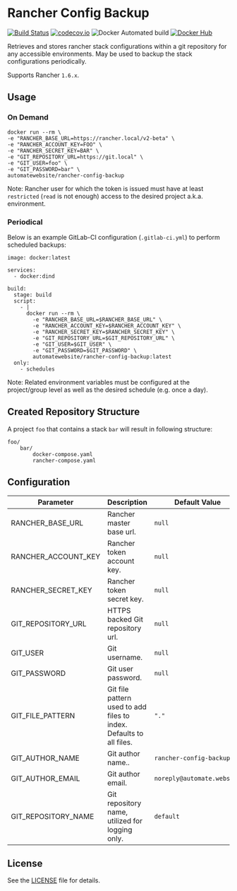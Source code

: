 # Rancher Config Backup

[![Build Status](https://travis-ci.org/automate-website/rancher-config-backup.svg?branch=master)](https://travis-ci.org/automate-website/rancher-config-backup)
[![codecov.io](https://codecov.io/github/automate-website/rancher-config-backup/coverage.svg?branch=master)](https://codecov.io/github/automate-website/rancher-config-backup?branch=master)
![Docker Automated build](https://img.shields.io/docker/automated/automatewebsite/rancher-config-backup.svg)
[![Docker Hub](https://img.shields.io/docker/pulls/automatewebsite/rancher-config-backup.svg)](https://hub.docker.com/r/automatewebsite/rancher-config-backup) 

Retrieves and stores rancher stack configurations within a git repository for any accessible environments. May be used to backup the stack configurations periodically. 

Supports Rancher `1.6.x`.

## Usage

### On Demand
```
docker run --rm \
-e "RANCHER_BASE_URL=https://rancher.local/v2-beta" \
-e "RANCHER_ACCOUNT_KEY=FOO" \
-e "RANCHER_SECRET_KEY=BAR" \
-e "GIT_REPOSITORY_URL=https://git.local" \
-e "GIT_USER=foo" \
-e "GIT_PASSWORD=bar" \
automatewebsite/rancher-config-backup
```

Note: Rancher user for which the token is issued must have at least `restricted` (`read` is not enough) access to the desired project a.k.a. environment. 

### Periodical

Below is an example GitLab-CI configuration (`.gitlab-ci.yml`) to perform scheduled backups:

```
image: docker:latest

services:
  - docker:dind

build:
  stage: build
  script:
    - |
      docker run --rm \
        -e "RANCHER_BASE_URL=$RANCHER_BASE_URL" \
        -e "RANCHER_ACCOUNT_KEY=$RANCHER_ACCOUNT_KEY" \
        -e "RANCHER_SECRET_KEY=$RANCHER_SECRET_KEY" \
        -e "GIT_REPOSITORY_URL=$GIT_REPOSITORY_URL" \
        -e "GIT_USER=$GIT_USER" \
        -e "GIT_PASSWORD=$GIT_PASSWORD" \
        automatewebsite/rancher-config-backup:latest
  only:
    - schedules
```

Note: Related environment variables must be configured at the project/group level as well as the desired schedule
(e.g. once a day).

## Created Repository Structure

A project `foo` that contains a stack `bar` will result in following structure:

```
foo/
    bar/
        docker-compose.yaml
        rancher-compose.yaml
```

## Configuration

|Parameter|Description|Default Value| 
|---|---|---|
|RANCHER_BASE_URL|Rancher master base url.|`null`|
|RANCHER_ACCOUNT_KEY|Rancher token account key.|`null`|
|RANCHER_SECRET_KEY|Rancher token secret key.|`null`|
|GIT_REPOSITORY_URL|HTTPS backed Git repository url.|`null`|
|GIT_USER|Git username.|`null`|
|GIT_PASSWORD|Git user password.|`null`|
|GIT_FILE_PATTERN|Git file pattern used to add files to index. Defaults to all files.|`"."`|
|GIT_AUTHOR_NAME|Git author name..|`rancher-config-backup`|
|GIT_AUTHOR_EMAIL|Git author email.|`noreply@automate.website`|
|GIT_REPOSITORY_NAME|Git repository name, utilized for logging only.|`default`|


## License

See the [LICENSE](https://github.com/automate-website/rancher-config-backup/blob/master/LICENSE) file for details.

